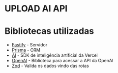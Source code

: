 # UPLOAD AI API

# Bibliotecas utilizadas

<ul>
  <li><a href="https://fastify.dev/">Fastify</a> - Servidor</li>
  <li><a href="https://www.prisma.io/">Prisma</a> - ORM</li>
  <li><a href="https://github.com/vercel/ai">AI</a> - SDK de inteligência artificial da Vercel</li>
  <li><a href="https://github.com/openai/openai-node">OpenAI</a> - Biblioteca para acessar a API da OpenAI</li>
  <li><a href="https://zod.dev/">Zod</a> - Valida os dados vindo das rotas</li>
</ul>
